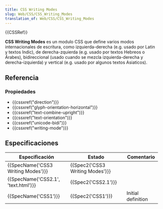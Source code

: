 ```yaml
---
title: CSS Writing Modes
slug: Web/CSS/CSS_Writing_Modes
translation_of: Web/CSS/CSS_Writing_Modes
---
```


{{CSSRef}}

**CSS Writing Modes** es un modulo CSS que define varios modos internacionales de escritura, como izquierda-derecha (e.g. usado por Latin y textos Indic), de derecha-zquierda (e.g. usado por textos Hebreos o Árabes), bidireccional (usado cuando se mezcla izquierda-derecha y derecha-izquierda) y vertical (e.g. usado por algunos textos Asiaticos).

## Referencia

### Propiedades

- {{cssxref("direction")}}
- {{cssxref("glyph-orientation-horizontal")}}
- {{cssxref("text-combine-upright")}}
- {{cssxref("text-orientation")}}
- {{cssxref("unicode-bidi")}}
- {{cssxref("writing-mode")}}

## Especificaciones

| Especificación                                   | Estado                                   | Comentario         |
| ------------------------------------------------ | ---------------------------------------- | ------------------ |
| {{SpecName('CSS3 Writing Modes')}}     | {{Spec2('CSS3 Writing Modes')}} |                    |
| {{SpecName('CSS2.1', 'text.html')}} | {{Spec2('CSS2.1')}}                 |                    |
| {{SpecName('CSS1')}}                     | {{Spec2('CSS1')}}                 | Initial definition |
